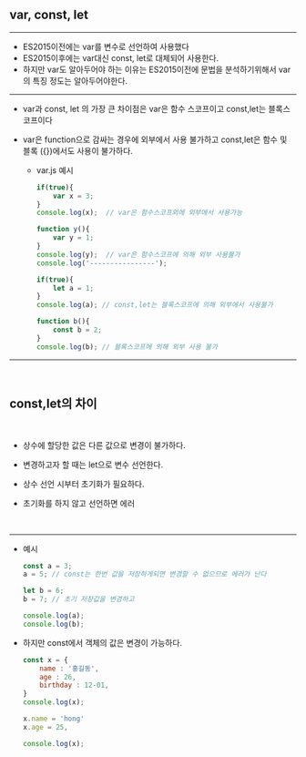 ## var, const, let
---

- ES2015이전에는 var를 변수로 선언하여 사용했다
- ES2015이후에는 var대신 const, let로 대체되어 사용한다.
- 하지만 var도 알아두어야 하는 이유는 ES2015이전에 문법을 분석하기위해서 var의 특징 정도는 알아두어야한다.

---

- var과 const, let 의 가장 큰 차이점은 var은 함수 스코프이고 const,let는 블록스코프이다
- var은 function으로 감싸는 경우에 외부에서 사용 불가하고 const,let은 함수 및 블록 ({})에서도 사용이 불가하다.

    - var.js 예시

        ```jsx
        if(true){
            var x = 3;
        }
        console.log(x);  // var은 함수스코프외에 외부에서 사용가능

        function y(){
            var y = 1;
        }
        console.log(y);  // var은 함수스코프에 의해 외부 사용불가
        console.log('----------------');

        if(true){
            let a = 1;
        }
        console.log(a); // const,let는 블록스코프에 의해 외부에서 사용불가

        function b(){
            const b = 2;
        }
        console.log(b); // 블록스코프에 의해 외부 사용 불가
        ```
---
</br>

## const,let의 차이

</br>

- 상수에 할당한 값은 다른 값으로 변경이 불가하다.

- 변경하고자 할 때는 let으로 변수 선언한다.
- 상수 선언 시부터 초기화가 필요하다.
- 초기화를 하지 않고 선언하면 에러

</br>

---
- 예시

    ```jsx
    const a = 3;
    a = 5; // const는 한번 값을 저장하게되면 변경할 수 없으므로 에러가 난다 

    let b = 6;
    b = 7; // 초기 저장값을 변경하고 

    console.log(a);
    console.log(b);
    ```

- 하지만 const에서 객체의 값은 변경이 가능하다.

    ```jsx
    const x = {
        name : '홍길동',
        age : 26,
        birthday : 12-01,
    }
    console.log(x);

    x.name = 'hong'
    x.age = 25,

    console.log(x);
    ```
